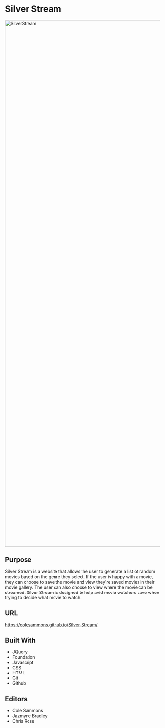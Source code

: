 # Silver Stream


<img width="1717" alt="SilverStream" src="https://user-images.githubusercontent.com/82801290/122688050-c72cc400-d1ce-11eb-989e-b15fbf98fff6.png">



## Purpose
Silver Stream is a website that allows the user to generate a list of random movies based on the genre they select.  If the user is happy with a movie, they can choose to save the movie and view they're saved movies in their movie gallery.  The user can also choose to view where the movie can be streamed.  Silver Stream is designed to help avid movie watchers save when trying to decide what movie to watch.

## URL
https://colesammons.github.io/Silver-Stream/

## Built With
* JQuery
* Foundation
* Javascript
* CSS
* HTML
* Git
* Github

## Editors
* Cole Sammons
* Jazmyne Bradley
* Chris Rose
